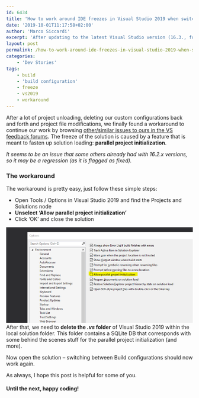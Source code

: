 ```yaml
---
id: 6434
title: 'How to work around IDE freezes in Visual Studio 2019 when switching between Build configurations'
date: '2019-10-01T11:17:58+02:00'
author: 'Marco Siccardi'
excerpt: 'After updating to the latest Visual Studio version (16.3., followed by 16.3.1), two of our solutions at work with custom Build configurations all of sudden began to hang when switching between them.'
layout: post
permalink: /how-to-work-around-ide-freezes-in-visual-studio-2019-when-switching-between-build-configurations/
categories:
    - 'Dev Stories'
tags:
    - build
    - 'build configuration'
    - freeze
    - vs2019
    - workaround
---
```


After a lot of project unloading, deleting our custom configurations back and forth and project file modifications, we finally found a workaround to continue our work by browsing [other/similar issues to ours in the VS feedback forums](https://developercommunity.visualstudio.com/content/problem/607020/vs2019-will-randomly-hand-while-unloading-projects.html). The freeze of the solution is caused by a feature that is meant to fasten up solution loading: **parallel project initialization**.

*It seems to be an issue that some others already had with 16.2.x versions, so it may be a regression (as it is flagged as fixed).*

### The workaround

The workaround is pretty easy, just follow these simple steps:

- Open Tools / Options in Visual Studio 2019 and find the Projects and Solutions node
- **Unselect ‘Allow parallel project initialization’**
- Click ‘OK’ and close the solution

![](/assets/img/2019/10/paralell-project-init-setting.png)
After that, we need to **delete the *.vs* folder** of Visual Studio 2019 within the local solution folder. This folder contains a SQLite DB that corresponds with some behind the scenes stuff for the parallel project initialization (and more).

Now open the solution – switching between Build configurations should now work again.

As always, I hope this post is helpful for some of you.

#### Until the next, happy coding!